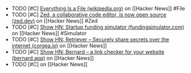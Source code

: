- TODO [#C] [Everything Is a File (wikipedia.org)](https://news.ycombinator.com/item?id=39122841) on [[Hacker News]] #File
- TODO [#C] [Zed, a collaborative code editor, is now open source (zed.dev)](https://news.ycombinator.com/item?id=39119835) on [[Hacker News]] #Zed
- TODO [#C] [Show HN: Startup funding simulator (fundingsimulator.com)](https://news.ycombinator.com/item?id=39120647) on [[Hacker News]] #Simulator
- TODO [#C] [Show HN: Retriever – Securely share secrets over the internet (corgea.io)](https://news.ycombinator.com/item?id=39105502) on [[Hacker News]]
- TODO [#C] [Show HN: Bernard – a link checker for your website (bernard.app)](https://news.ycombinator.com/item?id=39102398) on [[Hacker News]]
- TODO [#C] []() on [[Hacker News]]